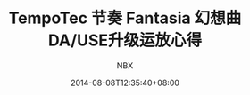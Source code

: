 ---
author: NBX
categories:
- 应用
- 音频
- 解码器
cover:
  alt: ''
  caption: ''
  image: https://images.soomal.cc/images/doc/20140119/00039791.webp
  relative: false
date: '2014-08-08T12:35:40+08:00'
description: 幻想曲USE | Fantasia USE | 源自：www.soomal.com | 版权：原创 |  平均/总评分：10.00/10
summary: 幻想曲DA作为一款目前千元级内提供了耳机输出、平衡输出和可靠USB接口的解码器，绝对是入门用户的实用主义首选之一，AKM4399也算是顶级DAC了，我一直用来连着电脑和PS3的[天国的HiFi君]。改善声音方法很多，换运放是最快的了，由于配了四颗运放，真要一颗颗试还是很费劲的，而且个人喜好差异很大，这里简单说说个人搭配的心得。
tags:
- DAC
- 节奏
- TempoTec
- 幻想曲
- Fantasia
title: TempoTec 节奏 Fantasia 幻想曲DA/USE升级运放心得
---